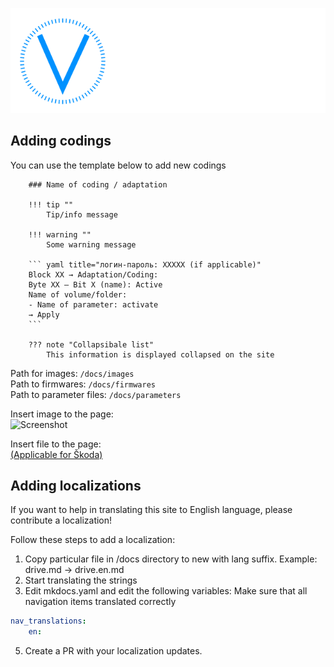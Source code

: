 ![VW coding](docs/assets/images/logo.png)  

## Adding codings

You can use the template below to add new codings

```
    ### Name of coding / adaptation

    !!! tip ""
        Tip/info message

    !!! warning ""
        Some warning message

    ``` yaml title="логин-пароль: XXXXX (if applicable)"
    Block XX → Adaptation/Coding:
    Byte XX – Bit X (name): Active
    Name of volume/folder:
    - Name of parameter: activate
    → Apply
    ```

    ??? note "Collapsibale list"
        This information is displayed collapsed on the site
```

Path for images: `/docs/images`  
Path to firmwares: `/docs/firmwares`  
Path to parameter files: `/docs/parameters`  

Insert image to the page:  
![Screenshot](../images/MQB/odis-e-tires.png) 

Insert file to the page:  
[(Applicable for Škoda)](../firmwares/TMC-zz.rar)  

## Adding localizations

If you want to help in translating this site to English language, please contribute a localization!   

Follow these steps to add a localization:
1. Copy particular file in /docs directory to new with lang suffix. Example: drive.md → drive.en.md 
2. Start translating the strings
3. Edit mkdocs.yaml and edit the following variables:
Make sure that all navigation items translated correctly
```yaml
nav_translations:
    en:
```
5. Create a PR with your localization updates.

